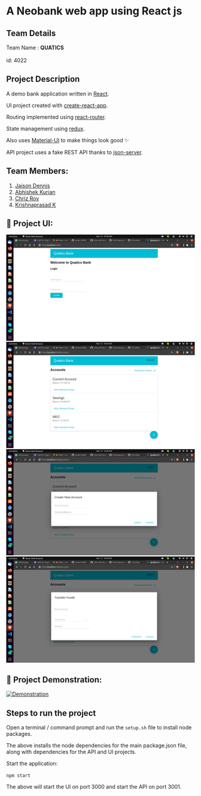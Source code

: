 # A Neobank web app using React js

## Team Details
Team Name : <b>QUATICS</b> <br></br>id: 4022

## Project Description
A demo bank application written in [React](https://facebook.github.io/react/).

UI project created with [create-react-app](https://github.com/facebookincubator/create-react-app).

Routing implemented using [react-router](https://github.com/ReactTraining/react-router).

State management using [redux](redux.js.org).  

Also uses [Material-UI](http://www.material-ui.com/) to make things look good :sparkles:

API project uses a fake REST API thanks to [json-server](https://github.com/typicode/json-server).

## Team Members:

1. [Jaison Dennis](https://github.com/jaison080)
2. [Abhishek Kurian](https://github.com/omen1650ti)
3. [Chriz Roy](https://github.com/ChrizRoy)
4. [Krishnaprasad K](https://github.com/krishnaprasadkpk)

## 🔧 Project UI:
![Login](https://raw.githubusercontent.com/Devcraft-Quatics/Quatics-Bank/master/img/1.png) 
![Accounts](https://raw.githubusercontent.com/Devcraft-Quatics/Quatics-Bank/master/img/2.png)
![Create new Account](https://raw.githubusercontent.com/Devcraft-Quatics/Quatics-Bank/master/img/3.png)
![Transfer Funds](https://raw.githubusercontent.com/Devcraft-Quatics/Quatics-Bank/master/img/4.png)

## 🔧 Project Demonstration:
[![Demonstration](https://img.youtube.com/vi/_UjzFWoHER8/0.jpg)](https://www.youtube.com/watch?v=_UjzFWoHER8)

## Steps to run the project

Open a terminal / command prompt and run the ``` setup.sh ``` file to install node packages.

The above installs the node dependencies for the main package.json file, along
with dependencies for the API and UI projects.

Start the application:

``` npm start ```

The above will start the UI on port 3000 and start the API on port 3001.